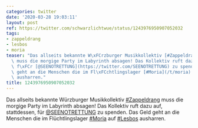 ```yaml
---
categories: twitter
date: '2020-03-28 19:03:11'
layout: post
ref: https://twitter.com/schwarzlichtwue/status/1243976950907052032
tags:
- zappeldrang
- lesbos
- moria
teaser: "Das allseits bekannte W\xFCrzburger Musikkollektiv [#Zappeldrang](/t/zappeldrang)\
  \ muss die morgige Party im Labyrinth absagen! Das Kollektiv ruft dazu auf, stattdessen,\
  \ f\xFCr [@SEENOTRETTUNG](https://twitter.com/SEENOTRETTUNG) zu spenden. Das Geld\
  \ geht an die Menschen die im Fl\xFCchtlingslager [#Moria](/t/moria) auf [#Lesbos](/t/lesbos)\
  \ ausharren."
title: 1243976950907052032
---
```

Das allseits bekannte Würzburger Musikkollektiv [#Zappeldrang](/t/zappeldrang) muss die morgige Party im Labyrinth absagen! Das Kollektiv ruft dazu auf, stattdessen, für [@SEENOTRETTUNG](https://twitter.com/SEENOTRETTUNG) zu spenden. Das Geld geht an die Menschen die im Flüchtlingslager [#Moria](/t/moria) auf [#Lesbos](/t/lesbos) ausharren.